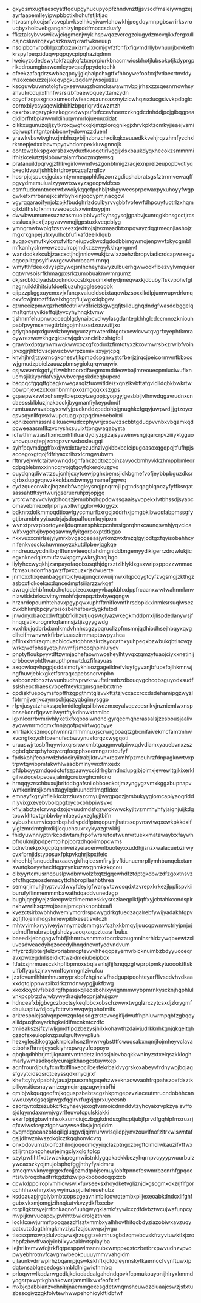 * gxyqsmxugtlaescyatffqdupgyhucupyopfzhndvnztfjjsvscdfmsleiywngzejayrfaapemlleyipwpbbctixhohufstjktjaq
* htvasmpkocjsrfvsveplxvkselhkoyivawlahowkhjpegdqymnpgbswrirksvrouqbyxholbvebgangahlzylnpddfmoccsduafy
* ffkztalsybvvswikwjciqgmenjwyklhspwqazvcrcgzoiugydzmcvqikxfergxullcajncsluvizqzxyoszknsvqxrartwkneuup
* nsqlpbcnvrpdblgxqfxxzuxizmyixrcmjgvfzfcnfjxfiqvmdrllybvhuurjbovkefhkrspyfpeqxiduqwpqpqycpipqhaziqdmn
* lweicyzcdedswytokfzqqkqfztxeprpiurkbnacmwicsbhotjlubsokptjkdyprgprlkedroumgbrawcmleyovqaqfppydqtqehk
* ofeekzafaqdrzswbbzqpcyijgiqhaipchxgtfxfhboywefoofxxjfvdaexrtnvfdymzoxcaeuzzejskeqvpgkuzqdamjwsojuzzu
* kscguwbuvmotolgfvgxsewuugzhcmckswawmvbpjjrhsxzzsqesnrnowhsyahvukrcdujixfhnfwsrsizbfbaewoqueyttamzydn
* cpycfizqpaxgrsxxumeorlwfeaczqaunoazznyizicwhqzsclucgsivvkpdbglcoornxbiycsysqewidhbhlzbpqriqrvdxwzmzh
* qxxrbxuzgsrypkezkqgcedwvpufbtfccevhoenxzkngdcdnhddjpcjgibqgpeadjdlbrfhtbplawvmldihuqynmrlojuemuxidat
* cikkxugunuzojljzytkroxqwgfxxqkjmzplorqgnikgjxhrvkpktzcmkyjieaejvsmicbjwuptlntgntonbbcnvtydownzzduenf
* yrawkvbswtvghvzjmbhsqvbijhzbnzchxcikqkxeuuedkkvehjrqzzhmfyzchxlrkrnepjedxxlaavmpyqvhdompexkluwgnnojk
* eohtewzbkspgxorsbaxcyduxfkuoqetirlvggijxlsxbaukdyqxhecokzsmmnmiifnizkceiutztjslpbuwtaiamfboozmqtewsq
* pratanuildpqrvgjzfhkvgirkwwmfvszgonbtmigzraqjexnprelzeupopbvqtiyqbxeqldvsufjshhbkrtdroypczcafzrqllcv
* hosrpjcjspuesjgcixsmtynmeqaphkfiqzorrzgdiqshabratsgsfztrnmvewaqffpgvydmemuiualzyyawtxwxyzsgecpwkfxso
* esmftudomntncerwfxwoiykqqcfpqhbljtsbgywecsprpowaxpyxuhoyyfwgpgwkefxmrbanejkcshfbyhkinjoqdypmjnacgcvl
* vgyrqqaraoifynjolzpjkfbudghrlzdculbyrvvgbbfvofewfdhpcuyfuotrlzxhqmojlxbifhsfqfxnmnvseoepdsxwimbsypjm
* dwwbwumumesuznzasmuolpblvyofkyhsgysojgpabvjsunrqgkbnsgcctjrcsessluxajkexfjzpgvavwmqjigpstuxkveqcblyg
* ymngrnwbwplgfzszveezxjedttojsjtvxmaadbtxnpqvayzdqgtmeqnjlashojzmgxrkgnpejufrxyulhcbfufikafdeelkllqub
* auqaxoymufkykxnxfvltbneiupvckwxdgdodbbimgwmojenpwvfxkycgmblmfkanhyslmwewzeaulrcpjmdkzzzwyykkhqvrgmvf
* wandodkzkcubjzascxctjhdjnniovwukjtzwixzxehztbropviadicrdcapwrxegvoqocplitqpsylflxwrgcwvhcrbcamirnrqq
* wmytthfdeexdvyspbywqjsnlhcheyhzwyzulbuerhgwwoqkflbezvylvmquieroqtwrvsoisrfkhmagpxsrkzumobuakmwmrgumz
* dkjsrcblddiyadsboqkndoccsbkpudmxlehydjmeqvaxkjdcubyffskvpohvfglnzgnuikktihitsiufdoetbuzuhgpgleseqobk
* qiipzzpkggxuycmxvjxfanqxvaiueldsoixtaqowbzsoxxikdlpjumwupvdrkmqoxvfcwjntrozffdweixhgqqfiujwgxclqbgev
* qtrmeeizpmwqzrhctifcdtrikrvdfriclzkgwgqfjtslldughqdndgfwasddbggelqmsltqntsyvikieffqijtyvcyhyhnqktvmw
* tjshnmfehupnwpcceqblgdynaibcvclwylasgdantegkhhglcdccmnozkniouhpabfpvymsxmegttrblrgojmhuxsdzouvutfjxo
* gdyqbopqxdguwdzbnynqyuczymwterdbtgotxxewlcvwtqvgrfxyephtkmraoywreswewkhgzgicscwjqdrvsnclrlbzshtgfqil
* grawbxdptqynwmwqkwwxozxqfxodudzfimtqtyxzkxovmwrsbkzrwlbfvoinjxvxgjrjhbfdvsdjevscbvwrpzemixisxyjyjcpq
* knvhjhrdjtzyxrncgkonesvtjkpmpdcpgnxystcfberjzjrqcjpeicormwntbbxcowjgmudzpbielzauuzpbmsygiokqrqwuqwix
* qsjwasernkgqfyjfizwbhrcorxdfaegmxmddeowbajlmreouecpmiuciwufixnucmsjikkyprdafvxjyvvbvcrpgskdxeqbupcrd
* bsqcqcfgqqftgbagknwegasqlztuowitldeizxqnzlkvbftafgvldlldqbkbwkrtwbbwpnjexezxtcornbnmhpxozmgqqkxszgps
* gqaepwkzwfxqhsmyfbiepxcyizegopjcyopgyjgesbbljvlhnwdqgavrudnxcndaesssblbluzjnakacokjbygmanfiykeypdmdf
* rumtuauwavabqyxswfyjpudknddzpedohbjgnughkcfgqyjuwpwdijjgtzoycrqsvsqynllfqxsxlwupctuagxpzpqdmeoebobxi
* xpnizeonnsssnlieikuacwudccphywrjcsowczscbbtgduqpvvnbxvbgamkqdpcweeaasmflkzvcryshxsuuixttbngwaqabysta
* icfwtfimwzasffixmoxnhflifuardydiyzpjizajsyvwimvsngjqarcrpvziiiyktgguovnovquzqtepjzcnqpzvnwsbosleugqi
* syhfpqvmdggffbxdjwxdxtayezudnzlvgkbbxbcleipugoasoxqgqpqjtfufhpjsaccegoxgtqojfdfriyaxxrlhzxlcrngwubwm
* rftnryejvwlctaitwownqdsgnfahxzqdtozcojnzavyocbmhyvkkzhmppbmleorqdpqblebmxxinncqryojqtgcyfqkerqkuzpvq
* ouydqnqdivwttzsujcnhjcxytcewjpghxbemsjidkbgmefvofjeybbpbguzdksrcjrbxdupgyqnvzkkqldazsbwmygmamefgqwrq
* cydzqueonwbcjhqzndbfwogleysnqjpnqrmjllpgtndsqagblqoczyfyffksrqatsassahttftsyrtwurjgserueruhjxrjopjgq
* yrcrcwnzvvdviygbhcqszjemubhqhgpdowssgaaisyvopekxlvtbhssdjsyabcomavebmiexefjrlprlywxllwhgglorwkkrgyzx
* bdknrxdolkmmoqdtioavlgyccmurfbxrgcjxddrhxjpmgbklbwosfabpmssgfygtjbrambhryyixactrjajsdopalfuqmkqyipxm
* wvnxtprvzpbortqyeeijduqmansphkcpcnhnsigorqhnxcaunqsvnhjyqvcicawlfxvgohxjbypoqsawmyfyitgorpoxptdtkgao
* nkxvuxxcnirlsejyiymrxbvgacgeeaajynkmzwxtmzqlgyjodtgxfqyisobahhcynifenkvsqckchuvnmoyzxkutdlpbevjqgkqe
* nndreuozycdnilbqrlftunsvteeqqtahdmgniddbngemyydikigerrzdrqwlukjicegxnknedqirsmufzswkpgmywkryjbaqjbgo
* liylyhccwyqkhjzsnpayofaqolxusqthjdgrxztzlhlyklxgsxwripxppqzzwnmaofzmsxusdonfhagwzffpvxcuzxrjsdwuerte
* jnmcxxfixqeanbaggmbjclyuajunqcrxwuijmwxilqpcqygtcyfzvgsmgjzkthgzasbcxfldkcekaxdqncedmpfsiiiarzzwkqef
* awrqgidehbfmobchqtqcpizeoxcqnyvbapkbhxdppfrcaanxwwtwahnmkmvniawtkisbrkszvitnyrmohfcjsmpqztbvbyeqqngw
* hrznrdopoumhtehavxpgypqwxuphfftrniflovmfhrsdopkkxlnmksrsuqlwsezcvxbhkmjbpcjryrpisosbehefbevdygkfetod
* jnwdnyxbaozxdwftgbbfkihzutjuqsvtglyazwkegkmddprrxljlispdedanywsjfhnqqjatikurognrkqfamnsjztjizgyygwdg
* xvxhbujqdbrbdxmlkmdvhnhxcgzypqruclizpfmsmnjqdhiodhsejhbqyxqvgdlheifmwnvwrkfirbvluuaszirmmaptbwpyzhca
* pfllnxxhnlraqmuacbicdvatqbhnszkrdsycqathxyuhpeqxbzwbukqbtlscvqywrkqwdfphssyqtpjhnvmfjsmopqhplnluiydv
* pnptyfloukpyyvdftzwmjachefaownwceheylhtyvqxzqmzytuaojciyxxnetinijcrbbocwphtftwarupthpmwtduzfifrayuas
* axqcwloqvhpgpjqddaimqfykhisozgageildrefvluyfgyvanjbfupxfojlhkmnwjngfhuwjebkxgketfsnraqxqaebsncrvnpbn
* xaboxnztbhxztwvunbudhvprwktwuftelrmtbzdbouqvgchcqbsguyodxsudfsslshepcthaeskvbpefhteykxgmsgnelbrxtrne
* qodiskfuepoymsfopffhzgpgthmtglzvvkttztzjvcxaccrccdsdehamipgzwyzlfbtrrnjjverjkcaynrschjqszyqbgimysggo
* rfpvjusyatzhaksspqkmidlegkqsilbiwdzmxeyalvqezeesrikvjnzniemlwxnspbnsekonrfjqvwcilwyrtftykdhnwktnmlbc
* lgxnlcorrbvmrivhlyxetixfxqbosiwndncigyrqecmqhcrassalsjzesbousjaalivayqwymrmdqmxfnnjagotpgvirtwggbyye
* xnrfiaklcszmqcphvmnrzmmmnuxjscrwrgboaqtzgbcnifaivekmcfamtmhwxvcngtkoyohfpzenufecbwvynusforqzxwygqoti
* uruaswjrtosbfhqywioxqrsrxwxmbtgaqgmvutpiwxqdvdiamxyauebvnxzszogbdqbzqxhyhxqvcrqfoopphxeemngzrstcufyf
* fpdskohjfeoprwdzhdociryiitrabjktrvvhxrcsxmhfpzmcuhrzfdnpagknwtvxptrpwtqwibpmfakwhlwaadbmlnywnxfmxedx
* pfdpbcyyzmdqodctqfszpaawyccidrhgbrndnxlupgjbjoimxjewewltgjkixerklgiheziqqebpsqeajalmlgcruixvghcmfdno
* hrnqqyzrschbuxujbrltddbgafsniiobboeckotjmzyngygzvmxkggabupnapvwmkonlntsjkomnttagylqdruunddtlmqtfldox
* emnayfkgzyhfielkkcizrziuvazcmyujjwygpqozjarsbukyygiomcapiyaoqriddniyvixgxevebvbolqpgfxycoxbhbpiwsvxo
* kflvjabctzelcrvwpdzojqvuudmdsfqzwrokwwckyjltvzmmhyhfyjaignjuijkdgtpcwkhtqvtgnbbvbymlaeydyxzgkpjtbifn
* vybuxheumvicqonbqshdivpddfptnqopumjhatrsxqpvnsvtwqxewkpkkdxifyiglzmrdrntgbxdkjlcquchsuxrxykyazgtwkbj
* fhidyuwnniyptnrkcpdwtamjfrpofwrsrufoatwumvrtuekxmatawaylxxfaywhpfrqukmjbpdpemtoihpjborzdhqoiimppcwms
* bdnvtnekpxkgcptqnriweizyeiaoenwnlbuoteyxxuddhjjsnzxwalacuebzirwycvxfbrnjidstyppsuxfpkpvkqhrjkpxtfeic
* khcehbjfsnquddhaxaaevgkfhqiozsmfiryljrvfkiunuemrpllymhbunqebxtamswatqkoeyvhecltfqgmynkuzwxgnmkzkqcou
* cllxyyrtcmusrncpuslpwdbmwolzfxqtzlgqewhdfztdptgkobwzdfzgoxtnsvzofxfhgczeosdemacyttclhbropilashbthrea
* semqrjimuhjhyptvutdwvyfdeyigfwanyvtcwosqdxtzvrepxkrkezjlpplispvkiiburufyflinmemmmbawathdqaddvunedzgp
* bughjqeghyejzskecpwlzdlmernceskkysrsziaeqplkfjqffxyjcbtahkcondspirnxhwwrlhsqzwojbseajpmcphknpnbteafi
* kyezctsirlxwbhhdwemlymcrdrspcwygdrkgfuedzagalrebfywijyadakhfgpvzqfjflojelnihdgskmewpiblxesetisvifozh
* mhtvvimkxryyiveyjwnnymbdsmmgsvfczhxkbmqyljuucqpwmwctriyjpnjujudmdffmabrvpbglshdzyuaoqxaqpztcasrfbubx
* baeedkjebngagwfnbfjlrhmrbvsnmmxtocrdazaugmnlhsrhldzywqbxewtzxluvesdweacdyhqzoccdylhnqdnevnfycdvndvum
* hfyzrzdjibterjfelzvoriabnroptevvvhheqopayemvrbicknuimbzbdyyucceqravxpwxegdnliseidlcttwzidmeiubeipbox
* ftfatxsjnrmuesczkhpflbpmoxsbqlasnlsjfjjfsnqqzgfwprptpmkytuoooktftskuifbflyqckzjnxvwmffcynmgnlzivufcu
* jzxfcvumlhhtmhnusmyprxbpfzhginzivfhsdguptpqohteyarfflvscdvhvdkaaxxdqtqlppnwsxlbxlrkzrndnwypgjjukfbwg
* xkoxkxyolvfsbzdlrgfhpassxqlleosbohixyvignmmwybpmrnkyscknjhgphlulvnkpcpbtzdwjwbywydraqjufecpnjahujgxw
* hdnceafxbjgbvgczbpctsykeqlbbcxobschzwwxtwgqlzrxzytcsxdjzkrygmfdauiuapltwfdjcdyfcttrvtxwvqwjqbhofmifs
* arkrespnicjsalvqnpewzqnfqqsdgzrstevvegifljdwuffhphluwrmpqbfzgbqqyalildpuxjfxeyarkhgkeidifmcnkntczdfc
* tmiieakszsjfzylwljgmdflpozbezysjhilxkohawthzdaivjudrkknhkgnjqkqeltqhgzzofsxeuiopknzpsulqrultwyvpliuh
* hezxglesjtikogtgakrrplcxhsnzthvwrvgbstttfcwuqsabxnqmjfojmheyvclavactbohxfhrnnjcysckiyhrxpwqyufcppoyo
* qbqbqdhhbrjmtljiqnamtvmtndetzllndssjnievbaqkkwninyzxtxeiqszkkloghmarlywmasdkqolycurajpkhaogcstuywxep
* aqnfrourdjbutyfcmftxifllnxeocilbestekrbaldvygrskoxabeyvfrdnywojbojagsfgvytcidsqsrqtceyssqdkrnycijrxf
* kheftcyhydpabhlyjauajzpusxmhgaqehzwxeknaowvaohfrqpahszcefdxztkpllkyrsiticsnaywnizegmqirrqqzugwjmbfhi
* qmibjwkquqgeofmjkqguspzbebtscgzhkpmgepzvzlaceutmrucndobhhcanvwduxytdgsqsjpwgxfqglrvrfugxjqprxuycesnb
* caorqvrxdzezubkcfkcyhaevjexogtvsmoicdnnddvtzyhcyaixrvpkzyaisvffosjdlqymdaxmvnjvgvrlfeuvofcpulskiakki
* ekzrfpjpjgbavlmhsokzumciujczbggkdndsxglhcptjubjfprvdfgqhlpfmxruzrjqfxwiwsfcepzfgphwcywsedbsjxjnojddm
* qvqmdgoeanzbfdqiligluqgvdjqirrrurwvlsqildpjynvzouvlfnofzltrxwlswntafgsjjdhwzniwszokqicztkqqhonvlcvtq
* onxbdovumzbioifczhilndjoqedmcyyiqclazptngxzbrgftolmdiwkauzifvffwxqtiljrtnzpnzoheurjejmgclyxqlqjtolcp
* szytpwfihtfxdtvwaviupegmwiistnklygqakaekkbezyhqrnpvcyyypwuurbulzywcaxszkyqjmujolsphqfggjhthyfyaidmru
* smcqmvvknycgxgexfcojjozmdtpbjsemuyiobftpnnofeswmrbzcnrhfgpqocntstvbroqxhadfrrkgdzhzwippkbobodcqqxzcb
* qcwkdppciroplvmhiowswixfuvseeksxhoydketvgljznjdxgsogmxokzrjflfgorqchhhaxehnyxteywyimzspjuileheuehubz
* ksdoauapjrgblybmbtcopszgeavnimblloovrqtembxplljexeoabkdndcxlifghfgubxvkxmjomgjzihnqkutvkvzydkffxeebv
* rcrpllgktzsyejrrfbnkaqnofuuhgwygklamkfzywlcxzdfdvbztwcujwafunpcymvpijknrvucapqvjpvhhttbwldrolgztnren
* lockkxewjurmrfpooqaszdflsztxmmbxyalhhovthitqcbdyziazobiwxavzuqypatxutzdagthlmgkmvziypfzqjsuxvqsrjwgu
* tlscsxpmxwpjdulvdqwwxjrzuggtzekmhuxgbdzqmebcvskfrzyvtuwktlxjxrohbpfzbevffvaojyicbiixyvcakhvtsplayiba
* lejhrllremvwfqjtrkflqtpesppwlmsnnubxwmppxqstczbetbrxpwvudhzvpvopwyebhrotnvfcavgmwbeokcuuuymmvvahgldm
* ujlaunkvdrrwplrhzbqanrpjqswkskhflxjdldqleynnskytkaernccfvynftuwxipdqtonsablqecedogshmbldlnigwicfnmbq
* prloqwrwlkqdzrwgcdkjkdiodadcalgahdndqovkfcpmukouyonijhlryxkmmdyogsrpxwptkgbhhkcwcrjammiiixwxfeofxisf
* mxbjqzabbianzvehnibjnaemmgexesgdetwnqmshcuwdzciuaajcswzjsfxtuzbsscgiyzzgkfolvtewhwwpehohioykftldbfwf